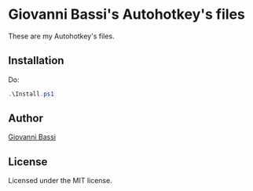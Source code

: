 # Giovanni Bassi's Autohotkey's files

These are my Autohotkey's files.

## Installation

Do:

````powershell
.\Install.ps1
````

## Author

[Giovanni Bassi](https://bsky.app/profile/giggio.net)

## License

Licensed under the MIT license.

